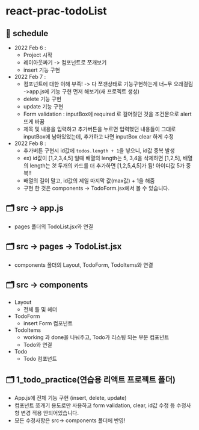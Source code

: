 # react-prac-todoList

## 📅 schedule
- 2022 Feb 6 : 
  - Project 시작
  - 레이아웃짜기 -> 컴포넌트로 쪼개보기
  - insert 기능 구현
- 2022 Feb 7 :
  - 컴포넌트에 대한 이해 부족! -> 다 쪼갠상태로 기능구현하는게 너~무 오래걸림 ->app.js에 기능 구현 먼저 해보기(새 프로젝트 생성)
  - delete 기능 구현
  - update 기능 구현
  - Form validation : inputBox에 required 로 걸어줬던 것을 조건문으로 alert뜨게 바꿈
  - 제목 및 내용을 입력하고 추가버튼을 누르면 입력했던 내용들이 그대로 inputBox에 남아있었는데, 추가하고 나면 inputBox clear 하게 수정
- 2022 Feb 8 :
  - 추가버튼 구현시 id값에 `todos.length + 1`을 넣으니, id값 중복 발생
  - ex) id값이 [1,2,3,4,5] 일때 배열의 length는 5, 3,4을 삭제하면 [1,2,5], 배열의 length는 3! 두개의 카드를 더 추가하면 [1,2,5,4,5]가 됨! 아이디값 5가 중복!!
  - 배열의 길이 말고, id값의 제일 마지막 값(max값) + 1을 해줌
  - 구현 한 것은 components -> TodoForm.jsx에서 볼 수 있습니다.

## 🗂 src -> app.js
-  pages 폴더의 TodoList.jsx와 연결

## 🗂 src -> pages -> TodoList.jsx
- components 폴더의 Layout, TodoForm, TodoItems와 연결

## 🗂 src -> components
- Layout
  - 전체 틀 및 헤더
- TodoForm
  - insert Form 컴포넌트
- TodoItems
  - working 과 done을 나눠주고, Todo가 리스팅 되는 부분 컴포넌트
  - Todo와 연결
- Todo
  - Todo 컴포넌트
  
## 🗂 1_todo_practice(연습용 리액트 프로젝트 폴더)
- App.js에 전체 기능 구현 (insert, delete, update)
- 컴포넌트 쪼개기 용도로만 사용하고 form validation, clear, id값 수정 등 수정사항 변경 적용 안되어있습니다. 
- 모든 수정사항은 src-> components 폴더에 반영!
